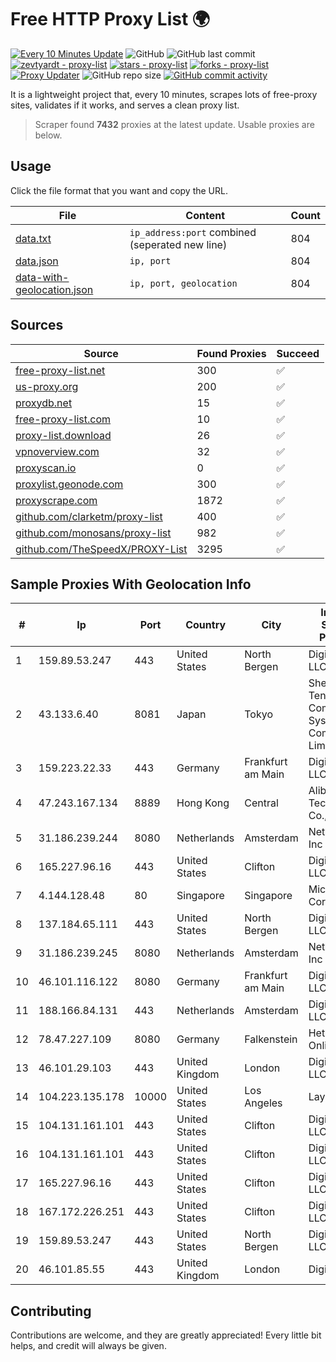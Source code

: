 
# Free HTTP Proxy List 🌍

[![Every 10 Minutes Update](https://github.com/mertguvencli/http-proxy-list/actions/workflows/main.yml/badge.svg?branch=main)](https://github.com/mertguvencli/http-proxy-list/actions/workflows/main.yml)
![GitHub](https://img.shields.io/github/license/mertguvencli/http-proxy-list)
![GitHub last commit](https://img.shields.io/github/last-commit/mertguvencli/http-proxy-list)
[![zevtyardt - proxy-list](https://img.shields.io/static/v1?label=zevtyardt&message=proxy-list&color=blue&logo=github)](https://github.com/zevtyardt/proxy-list "Go to GitHub repo")
[![stars - proxy-list](https://img.shields.io/github/stars/zevtyardt/proxy-list?style=social)](https://github.com/zevtyardt/proxy-list)
[![forks - proxy-list](https://img.shields.io/github/forks/zevtyardt/proxy-list?style=social)](https://github.com/zevtyardt/proxy-list)
[![Proxy Updater](https://github.com/zevtyardt/proxy-list/workflows/Proxy%20Updater/badge.svg)](https://github.com/zevtyardt/proxy-list/actions?query=workflow:"Proxy+Updater")
![GitHub repo size](https://img.shields.io/github/repo-size/zevtyardt/proxy-list)
[![GitHub commit activity](https://img.shields.io/github/commit-activity/m/zevtyardt/proxy-list?logo=commits)](https://github.com/zevtyardt/proxy-list/commits/main)

It is a lightweight project that, every 10 minutes, scrapes lots of free-proxy sites, validates if it works, and serves a clean proxy list.

> Scraper found **7432** proxies at the latest update. Usable proxies are below.

## Usage

Click the file format that you want and copy the URL.

|File|Content|Count|
|----|-------|-----|
|[data.txt](https://raw.githubusercontent.com/mertguvencli/http-proxy-list/main/proxy-list/data.txt)|`ip_address:port` combined (seperated new line)|804|
|[data.json](https://raw.githubusercontent.com/mertguvencli/http-proxy-list/main/proxy-list/data.json)|`ip, port`|804|
|[data-with-geolocation.json](https://raw.githubusercontent.com/mertguvencli/http-proxy-list/main/proxy-list/data-with-geolocation.json)|`ip, port, geolocation`|804|

## Sources

|Source|Found Proxies|Succeed|
|------|-------------|-------|
|[free-proxy-list.net](https://free-proxy-list.net)|300|✅|
|[us-proxy.org](https://www.us-proxy.org)|200|✅|
|[proxydb.net](http://proxydb.net)|15|✅|
|[free-proxy-list.com](https://free-proxy-list.com/?page=&port=&type%5B%5D=http&type%5B%5D=https&up_time=0&search=Search)|10|✅|
|[proxy-list.download](https://www.proxy-list.download/HTTP)|26|✅|
|[vpnoverview.com](https://vpnoverview.com/privacy/anonymous-browsing/free-proxy-servers)|32|✅|
|[proxyscan.io](https://www.proxyscan.io)|0|✅|
|[proxylist.geonode.com](https://proxylist.geonode.com/api/proxy-list?limit=300&page=1&sort_by=lastChecked&sort_type=desc&protocols=http,https)|300|✅|
|[proxyscrape.com](https://api.proxyscrape.com/v2/?request=displayproxies&protocol=http&timeout=10000&country=all&ssl=all&anonymity=all)|1872|✅|
|[github.com/clarketm/proxy-list](https://raw.githubusercontent.com/clarketm/proxy-list/master/proxy-list-raw.txt)|400|✅|
|[github.com/monosans/proxy-list](https://raw.githubusercontent.com/monosans/proxy-list/main/proxies/http.txt)|982|✅|
|[github.com/TheSpeedX/PROXY-List](https://raw.githubusercontent.com/TheSpeedX/PROXY-List/master/http.txt)|3295|✅|


## Sample Proxies With Geolocation Info

|#|Ip|Port|Country|City|Internet Service Provider|
|-|--|----|-------|----|-------------------------|
|1|159.89.53.247|443|United States|North Bergen|DigitalOcean, LLC|
|2|43.133.6.40|8081|Japan|Tokyo|Shenzhen Tencent Computer Systems Company Limited|
|3|159.223.22.33|443|Germany|Frankfurt am Main|DigitalOcean, LLC|
|4|47.243.167.134|8889|Hong Kong|Central|Alibaba (US) Technology Co., Ltd.|
|5|31.186.239.244|8080|Netherlands|Amsterdam|NetSkope Inc|
|6|165.227.96.16|443|United States|Clifton|DigitalOcean, LLC|
|7|4.144.128.48|80|Singapore|Singapore|Microsoft Corporation|
|8|137.184.65.111|443|United States|North Bergen|DigitalOcean, LLC|
|9|31.186.239.245|8080|Netherlands|Amsterdam|NetSkope Inc|
|10|46.101.116.122|8080|Germany|Frankfurt am Main|DigitalOcean, LLC|
|11|188.166.84.131|443|Netherlands|Amsterdam|DigitalOcean, LLC|
|12|78.47.227.109|8080|Germany|Falkenstein|Hetzner Online GmbH|
|13|46.101.29.103|443|United Kingdom|London|DigitalOcean, LLC|
|14|104.223.135.178|10000|United States|Los Angeles|LayerHost|
|15|104.131.161.101|443|United States|Clifton|DigitalOcean, LLC|
|16|104.131.161.101|443|United States|Clifton|DigitalOcean, LLC|
|17|165.227.96.16|443|United States|Clifton|DigitalOcean, LLC|
|18|167.172.226.251|443|United States|Clifton|DigitalOcean, LLC|
|19|159.89.53.247|443|United States|North Bergen|DigitalOcean, LLC|
|20|46.101.85.55|443|United Kingdom|London|DigitalOcean|



## Contributing

Contributions are welcome, and they are greatly appreciated! Every
little bit helps, and credit will always be given.

